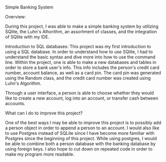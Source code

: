 Simple Banking System

Overview:

During this project, I was able to make a simple banking system by utilizing SQlite, the Luhn's Alhorithm, an assortment of classes, and the integration of SQlite with my IDE.

Introduction to SQL databases:
This project was my first introduction to using a SQL database. In order to understand how to use SQlite, I had to understand the basic syntax and dive more into how to use the command line. Within the project, one is able to make a new databases and tables in order to store a bank user's info. This info includes the person's credit card number, account balance, as well as a card pin. The card pin was generated using the Random class, and the credit card number was created using Luhn's Algorithm. 

Through a user interface, a person is able to choose whether they would like to create a new account, log into an account, or transfer cash between accounts. 

What can I do to improve this project?

One of the best ways I may be able to improve this project is to possibly add a person object in order to append a person to an account. I would also like to use Postgres instead of SQLite since I have become more familiar with Postgres since the beginning of this project. While using postgres, I would be able to combine both a person database with the banking database by using foreign keys. I also hope to cut down on repeated code in order to make my program more readable.
